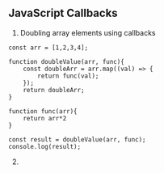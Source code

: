 ## JavaScript Callbacks
1. Doubling array elements using callbacks
```
const arr = [1,2,3,4];

function doubleValue(arr, func){
    const doubleArr = arr.map((val) => {
        return func(val);
    });
    return doubleArr;
}

function func(arr){
    return arr*2
}

const result = doubleValue(arr, func);
console.log(result);

```
2. 
